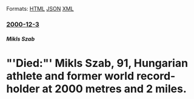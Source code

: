 
Formats: [HTML](/news/2000/12/3/died-miklos-szabo-91-hungarian-athlete-and-former-world-record-holder-at-2000-metres-and-2-miles.html)  [JSON](/news/2000/12/3/died-miklos-szabo-91-hungarian-athlete-and-former-world-record-holder-at-2000-metres-and-2-miles.json)  [XML](/news/2000/12/3/died-miklos-szabo-91-hungarian-athlete-and-former-world-record-holder-at-2000-metres-and-2-miles.xml)  

### [2000-12-3](/news/2000/12/3/index.md)

##### Mikls Szab
# "'Died:"' Mikls Szab, 91, Hungarian athlete and former world record-holder at 2000 metres and 2 miles.



